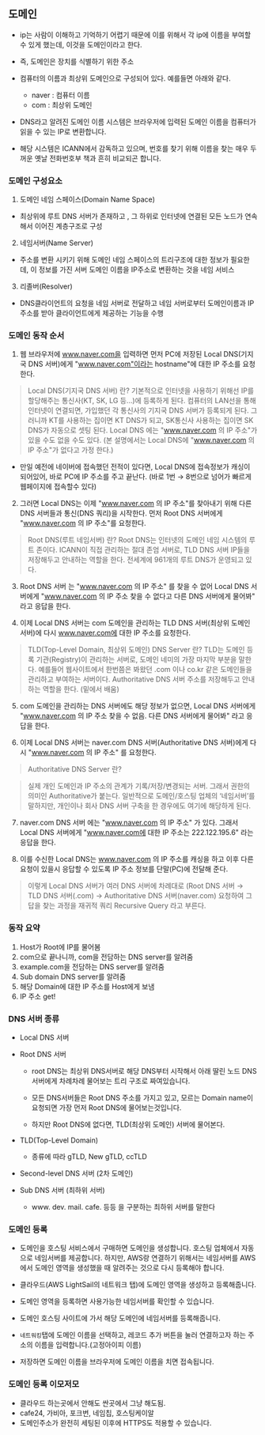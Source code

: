 ## 도메인

- ip는 사람이 이해하고 기억하기 어렵기 때문에 이를 위해서 각 ip에 이름을 부여할 수 있게 했는데, 이것을 도메인이라고 한다.
- 즉, 도메인은 장치를 식별하기 위한 주소

- 컴퓨터의 이름과 최상위 도메인으로 구성되어 있다. 예를들면 아래와 같다.
  - naver : 컴퓨터 이름
  - com : 최상위 도메인

- DNS라고 알려진 도메인 이름 시스템은 브라우저에 입력된 도메인 이름을 컴퓨터가 읽을 수 있는 IP로 변환합니다. 
- 해당 시스템은 ICANN에서 감독하고 있으며, 번호를 찾기 위해 이름을 찾는 매우 두꺼운 옛날 전화번호부 책과 흔히 비교되곤 합니다.

### 도메인 구성요소
1. 도메인 네임 스페이스(Domain Name Space)
  - 최상위에 루트 DNS 서버가 존재하고 , 그 하위로 인터넷에 연결된 모든 노드가 연속해서 이어진 계층구조로 구성

2. 네임서버(Name Server)
  - 주소를 변환 시키기 위해 도메인 네임 스페이스의 트리구조에 대한 정보가 필요한데, 이 정보를 가진 서버 도메인 이름을 IP주소로 변환하는 것을 네임 서비스

3. 리졸버(Resolver)
  - DNS클라이언트의 요청을 네임 서버로 전달하고 네임 서버로부터 도메인이름과 IP 주소를 받아 클라이언트에게 제공하는 기능을 수행


### 도메인 동작 순서
1. 웹 브라우저에 www.naver.com을 입력하면 먼저 PC에 저장된 Local DNS(기지국 DNS 서버)에게 "www.naver.com"이라는 hostname"에 대한 IP 주소를 요청한다.

> Local DNS(기지국 DNS 서버) 란?
> 기본적으로 인터넷을 사용하기 위해선 IP를 할당해주는 통신사(KT, SK, LG 등...)에 등록하게 된다.
> 컴퓨터의 LAN선을 통해 인터넷이 연결되면, 가입했던 각 통신사의 기지국 DNS 서버가 등록되게 된다.
> 그러니까 KT를 사용하는 집이면 KT DNS가 되고, SK통신사 사용하는 집이면 SK DNS가 자동으로 셋팅 된다.
> Local DNS 에는 "www.naver.com 의 IP 주소"가 있을 수도 없을 수도 있다. (본 설명에서는 Local DNS에 "www.naver.com 의 IP 주소"가 없다고 가정 한다.)

  - 만일 예전에 네이버에 접속했던 전적이 있다면, Local DNS에 접속정보가 캐싱이 되어있어, 바로 PC에 IP 주소를 주고 끝난다. (바로 1번 → 8번으로 넘어가 빠르게 웹페이지에 접속할수 있다)

2. 그러면 Local DNS는 이제 "www.naver.com 의 IP 주소"를 찾아내기 위해 다른 DNS 서버들과 통신(DNS 쿼리)을 시작한다.
먼저 Root DNS 서버에게 "www.naver.com 의 IP 주소"를 요청한다.

> Root DNS(루트 네임서버) 란?
> Root DNS는 인터넷의 도메인 네임 시스템의 루트 존이다.
> ICANN이 직접 관리하는 절대 존엄 서버로, TLD DNS 서버 IP들을 저장해두고 안내하는 역할을 한다.
> 전세계에 961개의 루트 DNS가 운영되고 있다.

3. Root DNS 서버 는 "www.naver.com 의 IP 주소" 를 찾을 수 없어 Local DNS 서버에게 "www.naver.com 의 IP 주소 찾을 수 없다고 다른 DNS 서버에게 물어봐" 라고 응답을 한다.

4. 이제 Local DNS 서버는 com 도메인을 관리하는 TLD DNS 서버(최상위 도메인 서버)에 다시 www.naver.com에 대한 IP 주소를 요청한다.

> TLD(Top-Level Domain, 최상위 도메인) DNS Server 란?
> TLD는 도메인 등록 기관(Registry)이 관리하는 서버로, 도메인 네미의 가장 마지막 부분을 말한다.
> 예를들어 웹사이트에서 한번쯤은 봐왔던 .com 이나 co.kr 같은 도메인들을 관리하고 부여하는 서버이다.
> Authoritative DNS 서버 주소를 저장해두고 안내하는 역할을 한다. (밑에서 배움)

5. com 도메인을 관리하는 DNS 서버에도 해당 정보가 없으면, Local DNS 서버에게 "www.naver.com 의 IP 주소 찾을 수 없음. 다른 DNS 서버에게 물어봐" 라고 응답을 한다.

6. 이제 Local DNS 서버는 naver.com DNS 서버(Authoritative DNS 서버)에게 다시 "www.naver.com 의 IP 주소" 를 요청한다.

> Authoritative DNS Server 란?

> 실제 개인 도메인과 IP 주소의 관계가 기록/저장/변경되는 서버.
> 그래서 권한의 의미인 Authoritative가 붙는다.
> 일반적으로 도메인/호스팅 업체의 ‘네임서버’를 말하지만, 개인이나 회사 DNS 서버 구축을 한 경우에도 여기에 해당하게 된다.

7. naver.com DNS 서버 에는 "www.naver.com 의 IP 주소" 가 있다.
그래서 Local DNS 서버에게 "www.naver.com에 대한 IP 주소는 222.122.195.6" 라는 응답을 한다.

8. 이를 수신한 Local DNS는 www.naver.com 의 IP 주소를 캐싱을 하고 이후 다른 요청이 있을시 응답할 수 있도록 IP 주소 정보를 단말(PC)에 전달해 준다.

> 이렇게 Local DNS 서버가 여러 DNS 서버에 차례대로 (Root DNS 서버 → TLD DNS 서버(.com) → Authoritative DNS 서버(naver.com) 요청하여 그 답을 찾는 과정을 재귀적 쿼리 Recursive Query 라고 부른다.

### 동작 요약
1. Host가 Root에 IP를 물어봄
2. com으로 끝나니까, com을 전담하는 DNS server를 알려줌
3. example.com을 전담하는 DNS server를 알려줌
4. Sub domain DNS server를 알려줌
5. 해당 Domain에 대한 IP 주소를 Host에게 보냄 
6. IP 주소 get!

### DNS 서버 종류

- Local DNS 서버
- Root DNS 서버
  - root DNS는 최상위 DNS서버로 해당 DNS부터 시작해서 아래 딸린 노드 DNS서버에게 차례차례 물어보는 트리 구조로 짜여있습니다.

  - 모든 DNS서버들은 Root DNS 주소를 가지고 있고, 모르는 Domain name이 요청되면 가장 먼저 Root DNS에 물어보는것입니다.

  - 하지만 Root DNS에 없다면, TLD(최상위 도메인) 서버에 물어본다.

- TLD(Top-Level Domain)
  - 종류에 따라 gTLD, New gTLD, ccTLD

- Second-level DNS 서버 (2차 도메인)

- Sub DNS 서버 (최하위 서버)
  - www. dev. mail. cafe. 등등 을 구분하는 최하위 서버를 말한다

### 도메인 등록

- 도메인을 호스팅 서비스에서 구매하면 도메인을 생성합니다. 호스팅 업체에서 자동으로 네임서버를 제공합니다. 하지만, AWS랑 연결하기 위해서는 네임서버를 AWS에서 도메인 영역을 생성했을 때 알려주는 것으로 다시 등록해야 합니다.

- 클라우드(AWS LightSail의 네트워크 탭)에 도메인 영역을 생성하고 등록해줍니다.

- 도메인 영역을 등록하면 사용가능한 네임서버를 확인할 수 있습니다.

- 도메인 호스팅 사이트에 가서 해당 도메인에 네임서버를 등록해줍니다.

- `네트워킹`탭에 도메인 이름을 선택하고, 레코드 추가 버튼을 눌러 연결하고자 하는 주소의 이름을 입력합니다.(고정아이피 이름) 

- 저장하면 도메인 이름을 브라우저에 도메인 이름을 치면 접속됩니다.


### 도메인 등록 이모저모

- 클라우드 하는곳에서 안해도 싼곳에서 그냥 해도됨.
- cafe24, 가비아, 포크번, 네임칩, 호스팅케이알
- 도메인주소가 완전히 세팅된 이후에 HTTPS도 적용할 수 있습니다.
